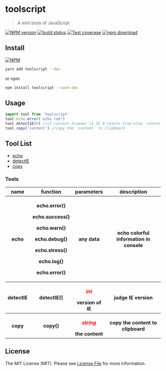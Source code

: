 # toolscript

> A mini tools of JavaScript

[![NPM version][npm-image]][npm-url]
[![build status][travis-image]][travis-url]
[![Test coverage][cov-image]][cov-url]
[![npm download][download-image]][download-url]

[npm-image]: https://img.shields.io/npm/v/toolscript.svg?style=flat-square
[npm-url]: https://npmjs.org/package/toolscript
[travis-image]: https://img.shields.io/travis/node-modules/toolscript.svg?style=flat-square
[travis-url]: https://travis-ci.org/node-modules/toolscript
[cov-image]: http://codecov.io/github/node-modules/toolscript/coverage.svg?branch=master
[cov-url]: http://codecov.io/github/node-modules/toolscript?branch=master
[download-image]: https://img.shields.io/npm/dm/toolscript.svg?style=flat-square
[download-url]: https://npmjs.org/package/toolscript

## Install

[![NPM](https://nodei.co/npm/toolscript.png?downloads=true)](https://nodei.co/npm/toolscript/)

```bash
yarn add toolscript --dev
```

or npm

```bash
npm install toolscript --save-dev
```

## Usage

``` JavaScript
import tool from 'toolscript'
tool.echo.error('echo red')
tool.detectIE(9) //if current browser is IE 9 return true else  return false
tool.copy('content') //copy the `content` to clipboard
```

## Tool List

- [echo](#echo)
- [detectIE](#detectIE)
- [copy](#copy)

### Tools

<table>
    <tr>
        <th>name</th>
        <th>function</th>
        <th>parameters</th>
        <th>description</th>
    </tr>
    <tr id="echo">
        <th>echo</th>
        <th>
          <p>echo.error()</p>
          <p>echo.success()</p>
          <p>echo.warn()</p>
          <p>echo.debug()</p>
          <p>echo.stress()</p>
          <p>echo.log()</p>
          <p>echo.error()</p>
        </th>
        <th>any data</th>
        <th>echo colorful information in console</th>
    </tr>
    <tr>
        <th>detectIE</th>
        <th>detectIE()</th>
        <th>
          <p><em style="color: red">int</em></p>
          version of IE
        </th>
        <th>judge IE version</th>
    </tr>
    <tr>
        <th>copy</th>
        <th>copy()</th>
        <th>
          <p><em style="color: red">string</em></p>
          the content
        </th>
        <th>copy the content to clipboard</th>
    </tr>
</table>



## License

The MIT License (MIT). Please see [License File](LICENSE.md) for more information.
